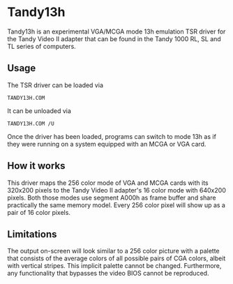 Tandy13h
========

Tandy13h is an experimental VGA/MCGA mode 13h emulation TSR driver for the
Tandy Video II adapter that can be found in the Tandy 1000 RL, SL and TL
series of computers.

Usage
-----
The TSR driver can be loaded via

    TANDY13H.COM

It can be unloaded via

    TANDY13H.COM /U

Once the driver has been loaded, programs can switch to mode 13h as if
they were running on a system equipped with an MCGA or VGA card.

How it works
------------
This driver maps the 256 color mode of VGA and MCGA cards with its 320x200
pixels to the Tandy Video II adapter's 16 color mode with 640x200 pixels.
Both those modes use segment A000h as frame buffer and share practically
the same memory model.
Every 256 color pixel will show up as a pair of 16 color pixels.

Limitations
-----------
The output on-screen will look similar to a 256 color picture with a
palette that consists of the average colors of all possible pairs of CGA
colors, albeit with vertical stripes.  This implicit palette cannot be
changed.
Furthermore, any functionality that bypasses the video BIOS cannot be
reproduced.
